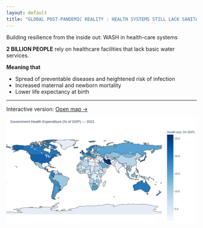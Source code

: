```yaml
---
layout: default
title: "GLOBAL POST-PANDEMIC REALITY : HEALTH SYSTEMS STILL LACK SANITATION"
---
```


 
Building resilience from the inside out: WASH in health-care systems

**2 BILLION PEOPLE** rely on healthcare facilities that lack basic water services.

**Meaning that**  
- Spread of preventable diseases and heightened risk of infection  
- Increased maternal and newborn mortality  
- Lower life expectancy at birth

---

Interactive version: [Open map →](html/plot2_world.html)

![Government Health Expenditure (% GDP) by country](img/plot2_world.png)
